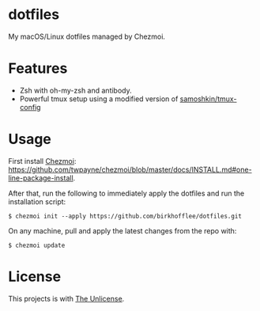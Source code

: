 # dotfiles
My macOS/Linux dotfiles managed by Chezmoi.

# Features
* Zsh with oh-my-zsh and antibody.
* Powerful tmux setup using a modified version of [samoshkin/tmux-config](https://github.com/samoshkin/tmux-config)

# Usage
First install [Chezmoi](https://github.com/twpayne/chezmoi): https://github.com/twpayne/chezmoi/blob/master/docs/INSTALL.md#one-line-package-install.

After that, run the following to immediately apply the dotfiles and run the installation script:
```
$ chezmoi init --apply https://github.com/birkhofflee/dotfiles.git
```

On any machine, pull and apply the latest changes from the repo with:
```
$ chezmoi update
```

# License
This projects is with [The Unlicense](LICENSE).
